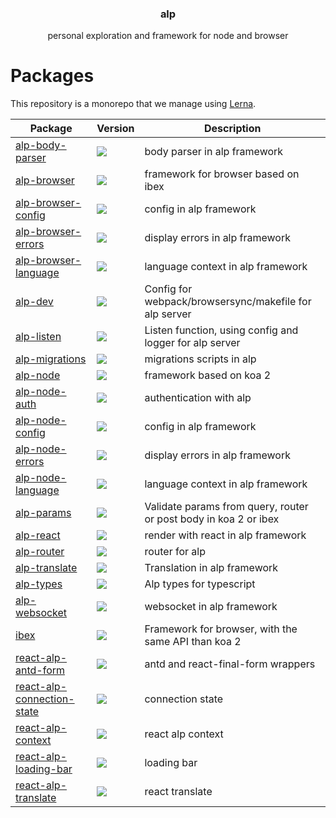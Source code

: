 <h3 align="center">
  alp
</h3>

<p align="center">
  personal exploration and framework for node and browser
</p>

<h1>Packages</h1>

This repository is a monorepo that we manage using [Lerna](https://github.com/lerna/lerna).

| Package | Version | Description |
|---------|---------|-------------|
| [alp-body-parser](packages/alp-body-parser) | <a href="https://npmjs.org/package/alp-body-parser"><img src="https://img.shields.io/npm/v/alp-body-parser.svg?style=flat-square"></a>  | body parser in alp framework
| [alp-browser](packages/alp-browser) | <a href="https://npmjs.org/package/alp-browser"><img src="https://img.shields.io/npm/v/alp-browser.svg?style=flat-square"></a>  | framework for browser based on ibex
| [alp-browser-config](packages/alp-browser-config) | <a href="https://npmjs.org/package/alp-browser-config"><img src="https://img.shields.io/npm/v/alp-browser-config.svg?style=flat-square"></a>  | config in alp framework
| [alp-browser-errors](packages/alp-browser-errors) | <a href="https://npmjs.org/package/alp-browser-errors"><img src="https://img.shields.io/npm/v/alp-browser-errors.svg?style=flat-square"></a>  | display errors in alp framework
| [alp-browser-language](packages/alp-browser-language) | <a href="https://npmjs.org/package/alp-browser-language"><img src="https://img.shields.io/npm/v/alp-browser-language.svg?style=flat-square"></a>  | language context in alp framework
| [alp-dev](packages/alp-dev) | <a href="https://npmjs.org/package/alp-dev"><img src="https://img.shields.io/npm/v/alp-dev.svg?style=flat-square"></a>  | Config for webpack/browsersync/makefile for alp server
| [alp-listen](packages/alp-listen) | <a href="https://npmjs.org/package/alp-listen"><img src="https://img.shields.io/npm/v/alp-listen.svg?style=flat-square"></a>  | Listen function, using config and logger for alp server
| [alp-migrations](packages/alp-migrations) | <a href="https://npmjs.org/package/alp-migrations"><img src="https://img.shields.io/npm/v/alp-migrations.svg?style=flat-square"></a>  | migrations scripts in alp
| [alp-node](packages/alp-node) | <a href="https://npmjs.org/package/alp-node"><img src="https://img.shields.io/npm/v/alp-node.svg?style=flat-square"></a>  | framework based on koa 2
| [alp-node-auth](packages/alp-node-auth) | <a href="https://npmjs.org/package/alp-node-auth"><img src="https://img.shields.io/npm/v/alp-node-auth.svg?style=flat-square"></a>  | authentication with alp
| [alp-node-config](packages/alp-node-config) | <a href="https://npmjs.org/package/alp-node-config"><img src="https://img.shields.io/npm/v/alp-node-config.svg?style=flat-square"></a>  | config in alp framework
| [alp-node-errors](packages/alp-node-errors) | <a href="https://npmjs.org/package/alp-node-errors"><img src="https://img.shields.io/npm/v/alp-node-errors.svg?style=flat-square"></a>  | display errors in alp framework
| [alp-node-language](packages/alp-node-language) | <a href="https://npmjs.org/package/alp-node-language"><img src="https://img.shields.io/npm/v/alp-node-language.svg?style=flat-square"></a>  | language context in alp framework
| [alp-params](packages/alp-params) | <a href="https://npmjs.org/package/alp-params"><img src="https://img.shields.io/npm/v/alp-params.svg?style=flat-square"></a>  | Validate params from query, router or post body in koa 2 or ibex
| [alp-react](packages/alp-react) | <a href="https://npmjs.org/package/alp-react"><img src="https://img.shields.io/npm/v/alp-react.svg?style=flat-square"></a>  | render with react in alp framework
| [alp-router](packages/alp-router) | <a href="https://npmjs.org/package/alp-router"><img src="https://img.shields.io/npm/v/alp-router.svg?style=flat-square"></a>  | router for alp
| [alp-translate](packages/alp-translate) | <a href="https://npmjs.org/package/alp-translate"><img src="https://img.shields.io/npm/v/alp-translate.svg?style=flat-square"></a>  | Translation in alp framework
| [alp-types](packages/alp-types) | <a href="https://npmjs.org/package/alp-types"><img src="https://img.shields.io/npm/v/alp-types.svg?style=flat-square"></a>  | Alp types for typescript
| [alp-websocket](packages/alp-websocket) | <a href="https://npmjs.org/package/alp-websocket"><img src="https://img.shields.io/npm/v/alp-websocket.svg?style=flat-square"></a>  | websocket in alp framework
| [ibex](packages/ibex) | <a href="https://npmjs.org/package/ibex"><img src="https://img.shields.io/npm/v/ibex.svg?style=flat-square"></a>  | Framework for browser, with the same API than koa 2
| [react-alp-antd-form](packages/react-alp-antd-form) | <a href="https://npmjs.org/package/react-alp-antd-form"><img src="https://img.shields.io/npm/v/react-alp-antd-form.svg?style=flat-square"></a>  | antd and react-final-form wrappers
| [react-alp-connection-state](packages/react-alp-connection-state) | <a href="https://npmjs.org/package/react-alp-connection-state"><img src="https://img.shields.io/npm/v/react-alp-connection-state.svg?style=flat-square"></a>  | connection state
| [react-alp-context](packages/react-alp-context) | <a href="https://npmjs.org/package/react-alp-context"><img src="https://img.shields.io/npm/v/react-alp-context.svg?style=flat-square"></a>  | react alp context
| [react-alp-loading-bar](packages/react-alp-loading-bar) | <a href="https://npmjs.org/package/react-alp-loading-bar"><img src="https://img.shields.io/npm/v/react-alp-loading-bar.svg?style=flat-square"></a>  | loading bar
| [react-alp-translate](packages/react-alp-translate) | <a href="https://npmjs.org/package/react-alp-translate"><img src="https://img.shields.io/npm/v/react-alp-translate.svg?style=flat-square"></a>  | react translate

